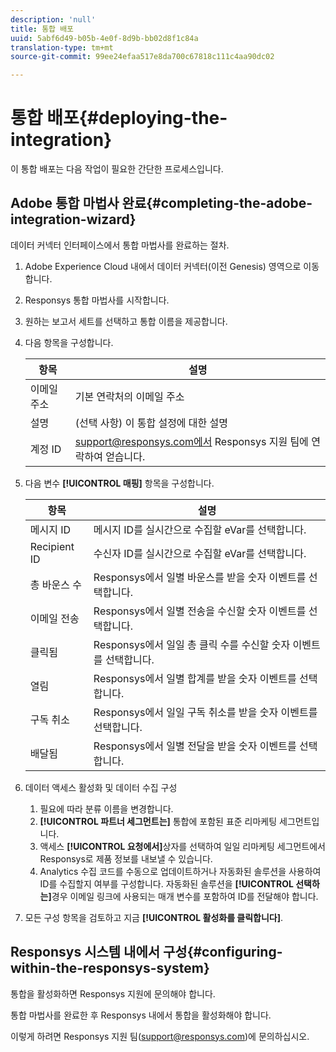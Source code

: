 ```yaml
---
description: 'null'
title: 통합 배포
uuid: 5abf6d49-b05b-4e0f-8d9b-bb02d8f1c84a
translation-type: tm+mt
source-git-commit: 99ee24efaa517e8da700c67818c111c4aa90dc02

---
```



# 통합 배포{#deploying-the-integration}

이 통합 배포는 다음 작업이 필요한 간단한 프로세스입니다.

## Adobe 통합 마법사 완료{#completing-the-adobe-integration-wizard}

데이터 커넥터 인터페이스에서 통합 마법사를 완료하는 절차.

1. Adobe Experience Cloud 내에서 데이터 커넥터(이전 Genesis) 영역으로 이동합니다.
1. Responsys 통합 마법사를 시작합니다.
1. 원하는 보고서 세트를 선택하고 통합 이름을 제공합니다.
1. 다음 항목을 구성합니다.

   | 항목 | 설명 |
   |---|---|
   | 이메일 주소 | 기본 연락처의 이메일 주소 |
   | 설명 | (선택 사항) 이 통합 설정에 대한 설명 |
   | 계정 ID | support@responsys.com에서 Responsys 지원 팀에 연락하여 얻습니다. |

1. 다음 변수 **[!UICONTROL 매핑]** 항목을 구성합니다.

   | 항목 | 설명 |
   |---|---|
   | 메시지 ID | 메시지 ID를 실시간으로 수집할 eVar를 선택합니다. |
   | Recipient ID | 수신자 ID를 실시간으로 수집할 eVar를 선택합니다. |
   | 총 바운스 수 | Responsys에서 일별 바운스를 받을 숫자 이벤트를 선택합니다. |
   | 이메일 전송 | Responsys에서 일별 전송을 수신할 숫자 이벤트를 선택합니다. |
   | 클릭됨 | Responsys에서 일일 총 클릭 수를 수신할 숫자 이벤트를 선택합니다. |
   | 열림 | Responsys에서 일별 합계를 받을 숫자 이벤트를 선택합니다. |
   | 구독 취소 | Responsys에서 일일 구독 취소를 받을 숫자 이벤트를 선택합니다. |
   | 배달됨 | Responsys에서 일별 전달을 받을 숫자 이벤트를 선택합니다. |

1. 데이터 액세스 활성화 및 데이터 수집 구성
   1. 필요에 따라 분류 이름을 변경합니다.
   1. **[!UICONTROL 파트너 세그먼트는]** 통합에 포함된 표준 리마케팅 세그먼트입니다.
   1. 액세스 **[!UICONTROL 요청에서]**&#x200B;상자를 선택하여 일일 리마케팅 세그먼트에서 Responsys로 제품 정보를 내보낼 수 있습니다.
   1. Analytics 수집 코드를 수동으로 업데이트하거나 자동화된 솔루션을 사용하여 ID를 수집할지 여부를 구성합니다. 자동화된 솔루션을 **[!UICONTROL 선택하는]**&#x200B;경우 이메일 링크에 사용되는 매개 변수를 포함하여 ID를 전달해야 합니다.
1. 모든 구성 항목을 검토하고 지금 **[!UICONTROL 활성화를 클릭합니다]**.

## Responsys 시스템 내에서 구성{#configuring-within-the-responsys-system}

통합을 활성화하면 Responsys 지원에 문의해야 합니다.

통합 마법사를 완료한 후 Responsys 내에서 통합을 활성화해야 합니다.

이렇게 하려면 Responsys 지원 팀(support@responsys.com)에 문의하십시오.
